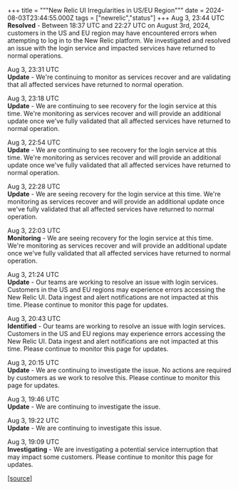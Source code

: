 +++
title = """New Relic UI Irregularities in US/EU Region"""
date = 2024-08-03T23:44:55.000Z
tags = ["newrelic","status"]
+++
Aug 3, 23:44 UTC  
**Resolved** - Between 18:37 UTC and 22:27 UTC on August 3rd, 2024, customers in the US and EU region may have encountered errors when attempting to log in to the New Relic platform. We investigated and resolved an issue with the login service and impacted services have returned to normal operations.

Aug 3, 23:31 UTC  
**Update** - We're continuing to monitor as services recover and are validating that all affected services have returned to normal operation.

Aug 3, 23:18 UTC  
**Update** - We are continuing to see recovery for the login service at this time. We're monitoring as services recover and will provide an additional update once we've fully validated that all affected services have returned to normal operation.

Aug 3, 22:54 UTC  
**Update** - We are continuing to see recovery for the login service at this time. We're monitoring as services recover and will provide an additional update once we've fully validated that all affected services have returned to normal operation.

Aug 3, 22:28 UTC  
**Update** - We are seeing recovery for the login service at this time. We're monitoring as services recover and will provide an additional update once we've fully validated that all affected services have returned to normal operation.

Aug 3, 22:03 UTC  
**Monitoring** - We are seeing recovery for the login service at this time. We're monitoring as services recover and will provide an additional update once we've fully validated that all affected services have returned to normal operation.

Aug 3, 21:24 UTC  
**Update** - Our teams are working to resolve an issue with login services. Customers in the US and EU regions may experience errors accessing the New Relic UI. Data ingest and alert notifications are not impacted at this time. Please continue to monitor this page for updates.

Aug 3, 20:43 UTC  
**Identified** - Our teams are working to resolve an issue with login services. Customers in the US and EU regions may experience errors accessing the New Relic UI. Data ingest and alert notifications are not impacted at this time. Please continue to monitor this page for updates.

Aug 3, 20:15 UTC  
**Update** - We are continuing to investigate the issue. No actions are required by customers as we work to resolve this. Please continue to monitor this page for updates.

Aug 3, 19:46 UTC  
**Update** - We are continuing to investigate the issue.

Aug 3, 19:22 UTC  
**Update** - We are continuing to investigate this issue.

Aug 3, 19:09 UTC  
**Investigating** - We are investigating a potential service interruption that may impact some customers. Please continue to monitor this page for updates.

[[source]](https://status.newrelic.com/incidents/pgqj808pvcmh)
